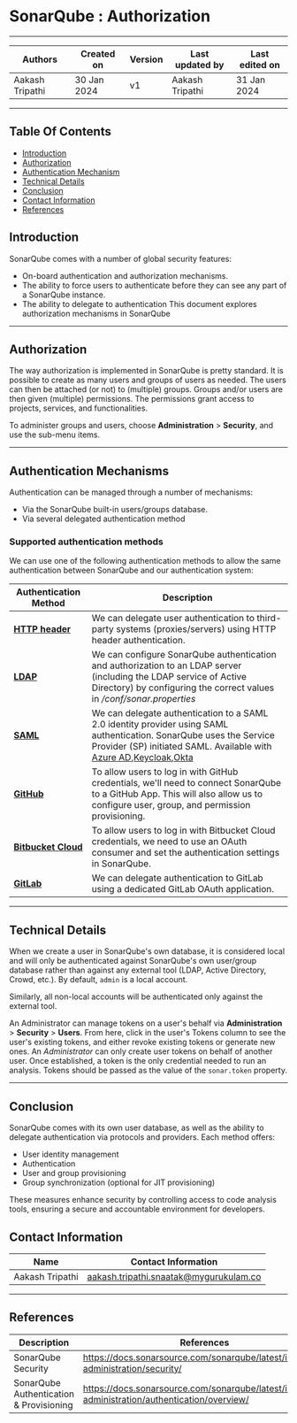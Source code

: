 # SonarQube : Authorization
***
|   Authors        |  Created on   |  Version   | Last updated by | Last edited on |
| -----------------| --------------| -----------|---------------- | -------------- |
| Aakash Tripathi | 30 Jan 2024   |     v1     | Aakash Tripathi | 31 Jan 2024    |
***
## Table Of Contents 
+ [Introduction](https://github.com/avengers-p7/Documentation/blob/main/Application_CI/Design/07-%20Sonarqube/Authentication%20&%20Authorization.md#introduction)
+ [Authorization](https://github.com/avengers-p7/Documentation/blob/main/Application_CI/Design/07-%20Sonarqube/Authentication.md#authentication)
+ [Authentication Mechanism](https://github.com/avengers-p7/Documentation/blob/main/Application_CI/Design/07-%20Sonarqube/Authentication.md#authentication-mechanisms)
+ [Technical Details](https://github.com/avengers-p7/Documentation/blob/main/Application_CI/Design/07-%20Sonarqube/Authentication.md#technical-details)
+ [Conclusion](https://github.com/avengers-p7/Documentation/blob/main/Application_CI/Design/07-%20Sonarqube/Authentication.md#conclusion)
+ [Contact Information](https://github.com/avengers-p7/Documentation/blob/main/Application_CI/Design/07-%20Sonarqube/Authentication.md#contact-information)
+ [References](https://github.com/avengers-p7/Documentation/blob/main/Application_CI/Design/07-%20Sonarqube/Authentication.md#references)

## Introduction
SonarQube comes with a number of global security features:
+ On-board authentication and authorization mechanisms.
+ The ability to force users to authenticate before they can see any part of a SonarQube instance.
+ The ability to delegate to authentication
This document explores authorization mechanisms in SonarQube
***

## Authorization
The way authorization is implemented in SonarQube is pretty standard. It is possible to create as many users and groups of users as needed. The users can then be attached (or not) to (multiple) groups. Groups and/or users are then given (multiple) permissions. The permissions grant access to projects, services, and functionalities.

To administer groups and users, choose **Administration** > **Security**, and use the sub-menu items.
***

## Authentication Mechanisms
Authentication can be managed through a number of mechanisms:
+ Via the SonarQube built-in users/groups database.
+ Via several delegated authentication method

### Supported authentication methods
We can use one of the following authentication methods to allow the same authentication between SonarQube and our authentication system:

| **Authentication Method** | **Description** |
| ------------------------- | --------------- |
|[ **HTTP header** ](https://docs.sonarsource.com/sonarqube/latest/instance-administration/authentication/http-header/)| We can delegate user authentication to third-party systems (proxies/servers) using HTTP header authentication. |
| [ **LDAP** ](https://docs.sonarsource.com/sonarqube/latest/instance-administration/authentication/ldap/) | We can configure SonarQube authentication and authorization to an LDAP server (including the LDAP service of Active Directory) by configuring the correct values in *<sonarqubeHome>/conf/sonar.properties* |
| [ **SAML** ](https://docs.sonarsource.com/sonarqube/latest/instance-administration/authentication/saml/overview/) | We can delegate authentication to a SAML 2.0 identity provider using SAML authentication. SonarQube uses the Service Provider (SP) initiated SAML. Available with [Azure AD](https://docs.sonarsource.com/sonarqube/latest/instance-administration/authentication/saml/how-to-set-up-azure-ad/),[Keycloak](https://docs.sonarsource.com/sonarqube/latest/instance-administration/authentication/saml/how-to-set-up-keycloak/),[Okta](https://docs.sonarsource.com/sonarqube/latest/instance-administration/authentication/saml/how-to-set-up-okta/) |
| [ **GitHub** ](https://docs.sonarsource.com/sonarqube/latest/instance-administration/authentication/github/) | To allow users to log in with GitHub credentials, we'll need to connect SonarQube to a GitHub App. This will also allow us to configure user, group, and permission provisioning. |
| [ **Bitbucket Cloud** ](https://docs.sonarsource.com/sonarqube/latest/instance-administration/authentication/bitbucket-cloud/) | To allow users to log in with Bitbucket Cloud credentials, we need to use an OAuth consumer and set the authentication settings in SonarQube. |
| [ **GitLab** ](https://docs.sonarsource.com/sonarqube/latest/instance-administration/authentication/gitlab/)| We can delegate authentication to GitLab using a dedicated GitLab OAuth application. |
***
## Technical Details 
When we create a user in SonarQube's own database, it is considered local and will only be authenticated against SonarQube's own user/group database rather than against any external tool (LDAP, Active Directory, Crowd, etc.). By default, `admin` is a local account.

Similarly, all non-local accounts will be authenticated only against the external tool.

An Administrator can manage tokens on a user's behalf via **Administration** > **Security** > **Users**. From here, click in the user's Tokens column to see the user's existing tokens, and either revoke existing tokens or generate new ones. An *Administrator* can only create user tokens on behalf of another user. Once established, a token is the only credential needed to run an analysis. Tokens should be passed as the value of the `sonar.token` property.
***

## Conclusion
SonarQube comes with its own user database, as well as the ability to delegate authentication via protocols and providers. Each method offers:
+ User identity management
+ Authentication
+ User and group provisioning 
+ Group synchronization (optional for JIT provisioning)

These measures enhance security by controlling access to code analysis tools, ensuring a secure and accountable environment for developers.

## Contact Information

| Name                 | Contact Information                                                                                     
|---------------------------------|------------------------------------------------------------|
| Aakash Tripathi                 |  aakash.tripathi.snaatak@mygurukulam.co
***
## References

|     Description                  | References  
| ---------------------------------| ------------------------------------------------------------------- |
| SonarQube Security | https://docs.sonarsource.com/sonarqube/latest/instance-administration/security/ |
| SonarQube Authentication & Provisioning  | https://docs.sonarsource.com/sonarqube/latest/instance-administration/authentication/overview/ | 


